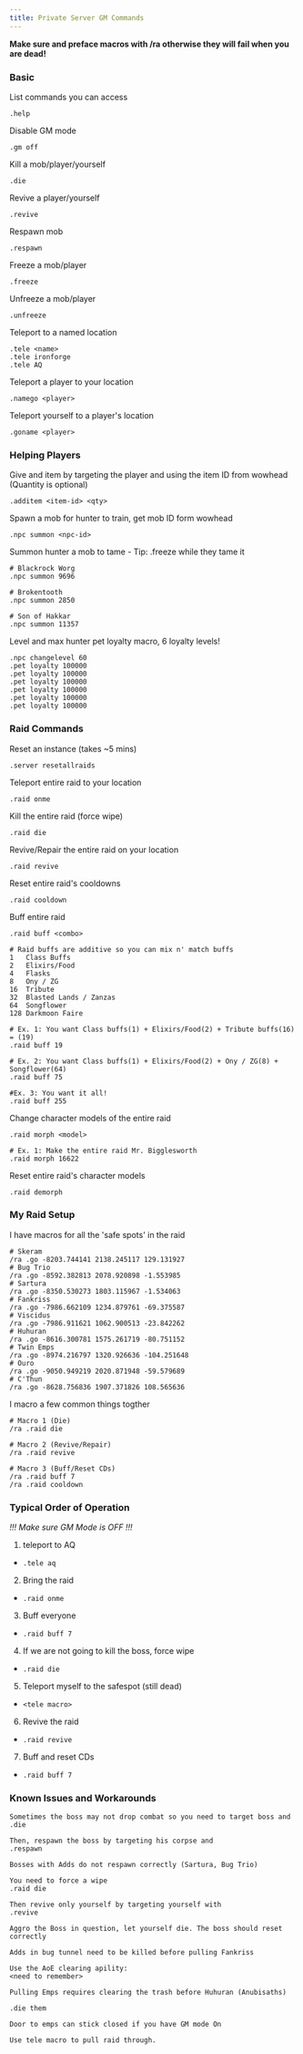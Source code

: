 ```yaml
---
title: Private Server GM Commands
---
```

**Make sure and preface macros with /ra otherwise they will fail when you are dead!**

### Basic

List commands you can access
```
.help
```

Disable GM mode
```
.gm off
```

Kill a mob/player/yourself
```
.die
```

Revive a player/yourself
```
.revive
```

Respawn mob
```
.respawn
```

Freeze a mob/player
```
.freeze
```

Unfreeze a mob/player
```
.unfreeze
```

Teleport to a named location
```
.tele <name>
.tele ironforge
.tele AQ
```

Teleport a player to your location
```
.namego <player>
```

Teleport yourself to a player's location
```
.goname <player>
```

### Helping Players

Give and item by targeting the player and using the item ID from wowhead (Quantity is optional)
```
.additem <item-id> <qty>
```

Spawn a mob for hunter to train, get mob ID form wowhead
```
.npc summon <npc-id>
```

Summon hunter a mob to tame - Tip: .freeze while they tame it
```
# Blackrock Worg
.npc summon 9696

# Brokentooth
.npc summon 2850

# Son of Hakkar
.npc summon 11357
```

Level and max hunter pet loyalty macro, 6 loyalty levels!
```
.npc changelevel 60
.pet loyalty 100000
.pet loyalty 100000
.pet loyalty 100000
.pet loyalty 100000
.pet loyalty 100000
.pet loyalty 100000
```

### Raid Commands

Reset an instance (takes ~5 mins)
```
.server resetallraids
```

Teleport entire raid to your location
```
.raid onme
```

Kill the entire raid (force wipe)
```
.raid die
```

Revive/Repair the entire raid on your location
```
.raid revive
```

Reset entire raid's cooldowns
```
.raid cooldown
```

Buff entire raid
```
.raid buff <combo>

# Raid buffs are additive so you can mix n' match buffs
1   Class Buffs
2   Elixirs/Food
4   Flasks
8   Ony / ZG
16  Tribute
32  Blasted Lands / Zanzas
64  Songflower
128 Darkmoon Faire

# Ex. 1: You want Class buffs(1) + Elixirs/Food(2) + Tribute buffs(16) = (19)
.raid buff 19

# Ex. 2: You want Class buffs(1) + Elixirs/Food(2) + Ony / ZG(8) + Songflower(64)
.raid buff 75

#Ex. 3: You want it all!
.raid buff 255
```

Change character models of the entire raid
```
.raid morph <model>

# Ex. 1: Make the entire raid Mr. Bigglesworth
.raid morph 16622
```

Reset entire raid's character models
```
.raid demorph
```

### My Raid Setup

I have macros for all the 'safe spots' in the raid
```
# Skeram
/ra .go -8203.744141 2138.245117 129.131927
# Bug Trio
/ra .go -8592.382813 2078.920898 -1.553985
# Sartura
/ra .go -8350.530273 1803.115967 -1.534063
# Fankriss
/ra .go -7986.662109 1234.879761 -69.375587
# Viscidus
/ra .go -7986.911621 1062.900513 -23.842262
# Huhuran
/ra .go -8616.300781 1575.261719 -80.751152
# Twin Emps
/ra .go -8974.216797 1320.926636 -104.251648
# Ouro
/ra .go -9050.949219 2020.871948 -59.579689
# C'Thun
/ra .go -8628.756836 1907.371826 108.565636
```

I macro a few common things togther
```
# Macro 1 (Die)
/ra .raid die

# Macro 2 (Revive/Repair)
/ra .raid revive

# Macro 3 (Buff/Reset CDs)
/ra .raid buff 7
/ra .raid cooldown
```

### Typical Order of Operation

*!!! Make sure GM Mode is OFF !!!*

1. teleport to AQ
  * ```.tele aq```
2. Bring the raid
  * ```.raid onme```
3. Buff everyone
  * ```.raid buff 7```
4. If we are not going to kill the boss, force wipe
  * ```.raid die```
5. Teleport myself to the safespot (still dead)
  * ```<tele macro>```
6. Revive the raid
  * ```.raid revive```
7. Buff and reset CDs
  * ```.raid buff 7```

### Known Issues and Workarounds

```
Sometimes the boss may not drop combat so you need to target boss and
.die

Then, respawn the boss by targeting his corpse and
.respawn
```

```
Bosses with Adds do not respawn correctly (Sartura, Bug Trio)

You need to force a wipe
.raid die

Then revive only yourself by targeting yourself with
.revive

Aggro the Boss in question, let yourself die. The boss should reset correctly
```

```
Adds in bug tunnel need to be killed before pulling Fankriss

Use the AoE clearing apility:
<need to remember>
```

```
Pulling Emps requires clearing the trash before Huhuran (Anubisaths)

.die them
```

```
Door to emps can stick closed if you have GM mode On

Use tele macro to pull raid through.
```


